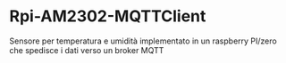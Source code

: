 # Rpi-AM2302-MQTTClient
Sensore per temperatura e umidità implementato in un raspberry PI/zero che spedisce i dati verso un broker MQTT
